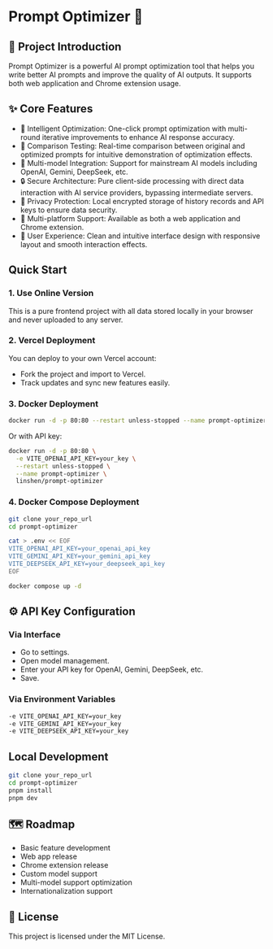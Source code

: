 # Prompt Optimizer 🚀

## 📖 Project Introduction

Prompt Optimizer is a powerful AI prompt optimization tool that helps you write better AI prompts and improve the quality of AI outputs. It supports both web application and Chrome extension usage.

## ✨ Core Features

- 🎯 Intelligent Optimization: One-click prompt optimization with multi-round iterative improvements to enhance AI response accuracy.
- 🔄 Comparison Testing: Real-time comparison between original and optimized prompts for intuitive demonstration of optimization effects.
- 🔄 Multi-model Integration: Support for mainstream AI models including OpenAI, Gemini, DeepSeek, etc.
- 🔒 Secure Architecture: Pure client-side processing with direct data interaction with AI service providers, bypassing intermediate servers.
- 💾 Privacy Protection: Local encrypted storage of history records and API keys to ensure data security.
- 📱 Multi-platform Support: Available as both a web application and Chrome extension.
- 🎨 User Experience: Clean and intuitive interface design with responsive layout and smooth interaction effects.

## Quick Start

### 1. Use Online Version

This is a pure frontend project with all data stored locally in your browser and never uploaded to any server.

### 2. Vercel Deployment

You can deploy to your own Vercel account:
- Fork the project and import to Vercel.
- Track updates and sync new features easily.

### 3. Docker Deployment

```bash
docker run -d -p 80:80 --restart unless-stopped --name prompt-optimizer linshen/prompt-optimizer
```

Or with API key:

```bash
docker run -d -p 80:80 \
  -e VITE_OPENAI_API_KEY=your_key \
  --restart unless-stopped \
  --name prompt-optimizer \
  linshen/prompt-optimizer
```

### 4. Docker Compose Deployment

```bash
git clone your_repo_url
cd prompt-optimizer

cat > .env << EOF
VITE_OPENAI_API_KEY=your_openai_api_key
VITE_GEMINI_API_KEY=your_gemini_api_key
VITE_DEEPSEEK_API_KEY=your_deepseek_api_key
EOF

docker compose up -d
```

## ⚙️ API Key Configuration

### Via Interface

- Go to settings.
- Open model management.
- Enter your API key for OpenAI, Gemini, DeepSeek, etc.
- Save.

### Via Environment Variables

```bash
-e VITE_OPENAI_API_KEY=your_key
-e VITE_GEMINI_API_KEY=your_key
-e VITE_DEEPSEEK_API_KEY=your_key
```

## Local Development

```bash
git clone your_repo_url
cd prompt-optimizer
pnpm install
pnpm dev
```

## 🗺️ Roadmap

- Basic feature development
- Web app release
- Chrome extension release
- Custom model support
- Multi-model support optimization
- Internationalization support

## 📄 License

This project is licensed under the MIT License.
